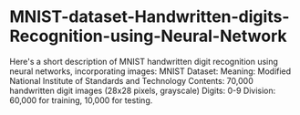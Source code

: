 # MNIST-dataset-Handwritten-digits-Recognition-using-Neural-Network
 Here's a short description of MNIST handwritten digit recognition using neural networks, incorporating images:  MNIST Dataset:  Meaning: Modified National Institute of Standards and Technology Contents: 70,000 handwritten digit images (28x28 pixels, grayscale) Digits: 0-9 Division: 60,000 for training, 10,000 for testing. 
